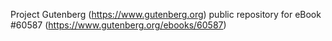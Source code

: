 Project Gutenberg (https://www.gutenberg.org) public repository for eBook #60587 (https://www.gutenberg.org/ebooks/60587)
